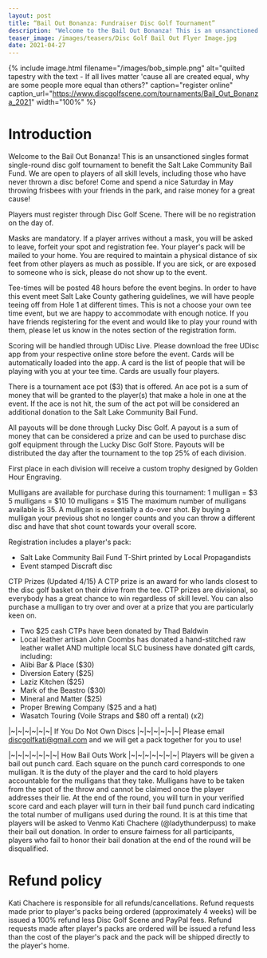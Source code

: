 ```yaml
---
layout: post
title: “Bail Out Bonanza: Fundraiser Disc Golf Tournament”
description: "Welcome to the Bail Out Bonanza! This is an unsanctioned singles format single-round disc golf tournament to benefit the Salt Lake Community Bail Fund. We are open to players of all skill levels, including those who have never thrown a disc before! Come and spend a nice Saturday in May throwing frisbees with your friends in the park, and raise money for a great cause!"
teaser_image: /images/teasers/Disc Golf Bail Out Flyer Image.jpg
date: 2021-04-27
---
```


{% include image.html
  filename="/images/bob_simple.png"
  alt="quilted tapestry with the text - If all lives matter 'cause all are created equal, why are some people more equal than others?"
  caption="register online"
  caption_url="https://www.discgolfscene.com/tournaments/Bail_Out_Bonanza_2021"
  width="100%"
%}

# Introduction
Welcome to the Bail Out Bonanza! This is an unsanctioned singles format single-round disc golf tournament to benefit the Salt Lake Community Bail Fund. We are open to players of all skill levels, including those who have never thrown a disc before! Come and spend a nice Saturday in May throwing frisbees with your friends in the park, and raise money for a great cause!

Players must register through Disc Golf Scene. There will be no registration on the day of.

Masks are mandatory. If a player arrives without a mask, you will be asked to leave, forfeit your spot and registration fee. Your player's pack will be mailed to your home. You are required to maintain a physical distance of six feet from other players as much as possible. If you are sick, or are exposed to someone who is sick, please do not show up to the event.

Tee-times will be posted 48 hours before the event begins. In order to have this event meet Salt Lake County gathering guidelines, we will have people teeing off from Hole 1 at different times. This is not a choose your own tee time event, but we are happy to accommodate with enough notice. If you have friends registering for the event and would like to play your round with them, please let us know in the notes section of the registration form.

Scoring will be handled through UDisc Live. Please download the free UDisc app from your respective online store before the event. Cards will be automatically loaded into the app. A card is the list of people that will be playing with you at your tee time. Cards are usually four players.

There is a tournament ace pot ($3) that is offered. An ace pot is a sum of money that will be granted to the player(s) that make a hole in one at the event. If the ace is not hit, the sum of the act pot will be considered an additional donation to the Salt Lake Community Bail Fund.

All payouts will be done through Lucky Disc Golf. A payout is a sum of money that can be considered a prize and can be used to purchase disc golf equipment through the Lucky Disc Golf Store. Payouts will be distributed the day after the tournament to the top 25% of each division.

First place in each division will receive a custom trophy designed by Golden Hour Engraving.

Mulligans are available for purchase during this tournament:
1 mulligan = $3
5 mulligans = $10
10 mulligans = $15
The maximum number of mulligans available is 35. A mulligan is essentially a do-over shot. By buying a mulligan your previous shot no longer counts and you can throw a different disc and have that shot count towards your overall score.

Registration includes a player's pack:
- Salt Lake Community Bail Fund T-Shirt printed by Local Propagandists
- Event stamped Discraft disc

CTP Prizes (Updated 4/15)
A CTP prize is an award for who lands closest to the disc golf basket on their drive from the tee. CTP prizes are divisional, so everybody has a great chance to win regardless of skill level. You can also purchase a mulligan to try over and over at a prize that you are particularly keen on.

- Two $25 cash CTPs have been donated by Thad Baldwin
- Local leather artisan John Coombs has donated a hand-stitched raw leather wallet
AND multiple local SLC business have donated gift cards, including:
- Alibi Bar & Place ($30)
- Diversion Eatery ($25)
- Laziz Kitchen ($25)
- Mark of the Beastro ($30)
- Mineral and Matter ($25)
- Proper Brewing Company ($25 and a hat)
- Wasatch Touring (Voile Straps and $80 off a rental) (x2)

|~|~|~|~|~|~| If You Do Not Own Discs |~|~|~|~|~|~|
Please email discgolfkati@gmail.com and we will get a pack together for you to use!

|~|~|~|~|~|~|~| How Bail Outs Work |~|~|~|~|~|~|~|
Players will be given a bail out punch card. Each square on the punch card corresponds to one mulligan. It is the duty of the player and the card to hold players accountable for the mulligans that they take. Mulligans have to be taken from the spot of the throw and cannot be claimed once the player addresses their lie. At the end of the round, you will turn in your verified score card and each player will turn in their bail fund punch card indicating the total number of mulligans used during the round. It is at this time that players will be asked to Venmo Kati Chachere (@ladythunderpuss) to make their bail out donation. In order to ensure fairness for all participants, players who fail to honor their bail donation at the end of the round will be disqualified.

# Refund policy
Kati Chachere is responsible for all refunds/cancellations. Refund requests made prior to player's packs being ordered (approximately 4 weeks) will be issued a 100% refund less Disc Golf Scene and PayPal fees. Refund requests made after player's packs are ordered will be issued a refund less than the cost of the player's pack and the pack will be shipped directly to the player's home.
